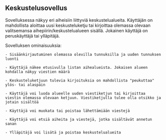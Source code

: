 ## Keskustelusovellus

Sovelluksessa näkyy eri aiheisiin liittyviä keskustelualueita. Käyttäjän on mahdollista aloittaa uusi keskusteluketju 
tai kirjoittaa olemassa olevaan valitsemansa aihepiirin/keskustelualueen sisällä. Jokainen käyttäjä on peruskäyttäjä 
tai ylläpitäjä.


Sovelluksen ominaisuuksia:

    - Sisäänkirjautuminen olemassa olevilla tunnuksilla ja uuden tunnuksen luonti

    - Käyttäjä näkee etusivulla listan aihealueista. Jokaisen alueen kohdalla näkyy viestien määrä

    - Keskusteluketjuun tulevia kirjoituksia on mahdollista "peukuttaa" ylös- tai alaspäin

    - Käyttäjä voi luoda alueelle uuden viestiketjun tai kirjoittaa viestin olemassa olevaan ketjuun. Viestiketjulla tulee olla otsikko ja jotain sisältöä

    - Käyttäjä voi muokata tai poistaa lähettämiään viestejä

    - Käyttäjä voi etsiä aiheita ja viestejä, jotka sisältävät annetun sanan

    - Ylläpitäjä voi lisätä ja poistaa keskustelualueita
